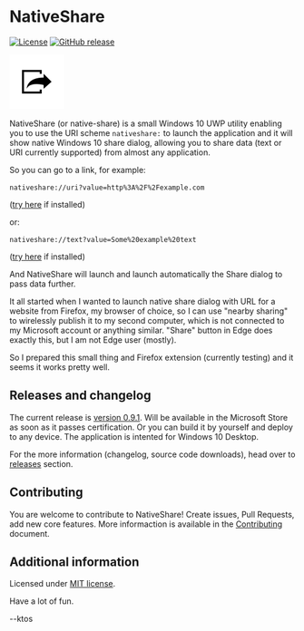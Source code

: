 NativeShare
===========
[![License](https://img.shields.io/badge/license-MIT-blue.svg)](https://raw.githubusercontent.com/ktos/DjToKey/devel/LICENSE)
[![GitHub release](https://img.shields.io/github/release/ktos/native-share.svg)]()

![Project logo](https://raw.githubusercontent.com/ktos/native-share/master/extension/icons/96.png) 

NativeShare (or native-share) is a small Windows 10 UWP utility enabling you to use the URI scheme
`nativeshare:` to launch the application and it will show native Windows 10
share dialog, allowing you to share data (text or URI currently supported)
from almost any application.

So you can go to a link, for example:

```
nativeshare://uri?value=http%3A%2F%2Fexample.com
```

([try here](nativeshare://uri?value=http%3A%2F%2Fexample.com) if installed)

or:

```
nativeshare://text?value=Some%20example%20text
```

([try here](nativeshare://text?value=Some%20example%20text) if installed)

And NativeShare will launch and launch automatically the Share dialog to pass
data further.

It all started when I wanted to launch native share dialog with URL for a 
website from Firefox, my browser of choice, so I can use "nearby sharing" to 
wirelessly publish it to my second computer, which is not connected to my 
Microsoft account or anything similar. "Share" button in Edge does exactly this,
but I am not Edge user (mostly).

So I prepared this small thing and Firefox extension (currently testing) and
it seems it works pretty well.

## Releases and changelog

The current release is [version 0.9.1](https://github.com/ktos/native-share/releases/tag/v0.9.1).
Will be available in the Microsoft Store as soon as it passes certification.
Or you can build it by yourself and deploy to any device. The application is
intented for Windows 10 Desktop.

For the more information (changelog, source code downloads), head over to 
[releases](https://github.com/ktos/native-share/releases) section.

## Contributing
You are welcome to contribute to NativeShare! Create issues, Pull Requests, add 
new core features. More informaction is available in the 
[Contributing](CONTRIBUTING.md) document.

## Additional information

Licensed under [MIT license](/LICENSE).

Have a lot of fun.

--ktos
